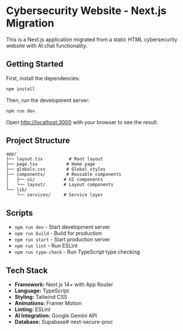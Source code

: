 # Cybersecurity Website - Next.js Migration

This is a Next.js application migrated from a static HTML cybersecurity website with AI chat functionality.

## Getting Started

First, install the dependencies:

```bash
npm install
```

Then, run the development server:

```bash
npm run dev
```

Open [http://localhost:3000](http://localhost:3000) with your browser to see the result.

## Project Structure

```
app/
├── layout.tsx          # Root layout
├── page.tsx           # Home page
├── globals.css        # Global styles
├── components/        # Reusable components
│   ├── ui/           # UI components
│   └── layout/       # Layout components
└── lib/
    └── services/     # Service layer

```

## Scripts

- `npm run dev` - Start development server
- `npm run build` - Build for production
- `npm run start` - Start production server
- `npm run lint` - Run ESLint
- `npm run type-check` - Run TypeScript type checking

## Tech Stack

- **Framework:** Next.js 14+ with App Router
- **Language:** TypeScript
- **Styling:** Tailwind CSS
- **Animations:** Framer Motion
- **Linting:** ESLint
- **AI Integration:** Google Gemini API
- **Database:** Supabase#   n e x t - s e c u r e - p r o c  
 